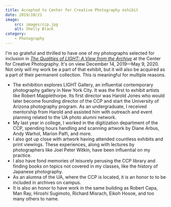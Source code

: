 ```yaml
---
title: Accepted to Center for Creative Photography exhibit
date: 2019/10/21
image:
    src: images/ccp.jpg
    alt: Shelly Black
category:
    - Photography
---
```


I'm so grateful and thrilled to have one of my photographs selected for inclusion in *[The Qualities of LIGHT: A View from the Archive](https://ccp.arizona.edu/exhibitions-events/exhibitions/qualities-light-view-archive-center-creative-photography)* at the Center for Creative Photography. It's on view December 14, 2019—May 9, 2020. Not only will my work be a part of that exhibit, but it will also be acquired as a part of their permanent collection. This is meaningful for multiple reasons.

-   The exhibition explores LIGHT Gallery, an influential contemporary photography gallery in New York City. It was the first to exhibit artists like Robert Mapplethorpe. Its first director was Harold Jones who would later become founding director of the CCP and start the University of Arizona photography program. As an undergraduate, I received mentorship from Harold and assisted him with outreach and event planning related to the UA photo alumni network.
-   My last year in college, I worked in the digitization department of the CCP, spending hours handling and scanning artwork by Diane Arbus, Andy Warhol, Marion Palfi, and more.
-   I also got up close with artwork having attended countless exhibits and print viewings. These experiences, along with lectures by photographers like Joel Peter Witkin, have been influential on my practice.
-   I also have fond memories of leisurely perusing the CCP library and finding books on topics not covered in my classes, like the history of Japanese photography.
-   As an alumna of the UA, where the CCP is located, it is an honor to to be included in archives on campus.
-   It is also an honor to have work in the same building as Robert Capa, Man Ray, Hiroshi Sugimoto, Richard Misrach, Eikoh Hosoe, and too many others to name.
